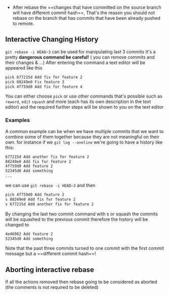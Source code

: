 * After rebase the ==changes that have committed on the source branch will have different commit hash==, That's the reason you should not rebase on the branch that has commits that have been already pushed to remote.
## Interactive Changing History
 `git rebase -i HEAD~3` can be used for manipulating last 3 commits
  It's a pretty **dangerous command be careful!** ( you can remove commits and their changes & ...)
 After entering the command a text editor will be appeared like this
 ```bash
pick 677215d Add fix for feature 2
pick 88249e0 Fix feature 3
pick 4f759d0 Add fix for feature 4
```
You can either choose `pick` or use other commands that's possible such as `reword`, `edit` `squash`  and more (each has its own description in the text editor) and the required further steps will be shown to you on the text editor
### Examples
A common example can be when we have multiple commits that we want to combine some of them together because they are not meaningful on their own. for instance if we `git log --oneline` we're going to have a history like this:
```bash
677215d Add another fix for feature 2
88249e0 Add fix for feature 2
4f759d0 Add feature 2
52345d0 Add something 
...
```
we can use `git rebase -i HEAD~3` and then 
```bash
pick 4f759d0 Add feature 2
s 88249e0 Add fix for feature 2
s 677215d Add another fix for feature 2 
```
By changing the last two commit command with s or squash the commits will be squashed to the previous commit therefore the history will be changed to
``` bash
4e46982 Add feature 2 
52345d0 Add something 
```
Note that the past three commits turned to one commit with the first commit message but a ==different commit hash==!
## Aborting interactive rebase
If all the actions removed then rebase going to be considered as aborted (the comments is not required to be deleted)